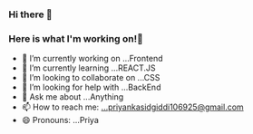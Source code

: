 ### Hi there 👋

### Here is what I'm working on!👋

- 🔭 I’m currently working on ...Frontend
- 🌱 I’m currently learning ...REACT.JS
- 👯 I’m looking to collaborate on ...CSS
- 🤔 I’m looking for help with ...BackEnd
- 💬 Ask me about ...Anything
- 📫 How to reach me: ...priyankasidgiddi106925@gmail.com 
- 😄 Pronouns: ...Priya
